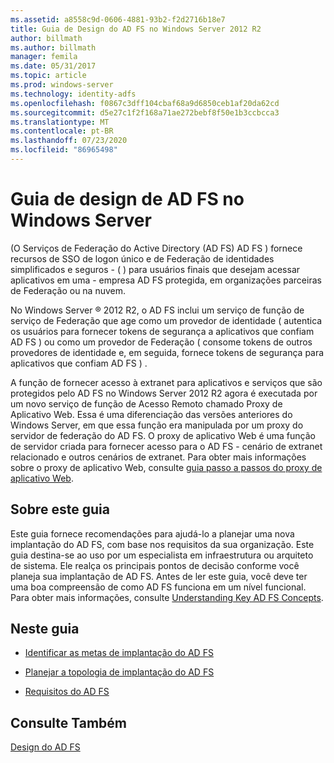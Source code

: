 ```yaml
---
ms.assetid: a8558c9d-0606-4881-93b2-f2d2716b18e7
title: Guia de Design do AD FS no Windows Server 2012 R2
author: billmath
ms.author: billmath
manager: femila
ms.date: 05/31/2017
ms.topic: article
ms.prod: windows-server
ms.technology: identity-adfs
ms.openlocfilehash: f0867c3dff104cbaf68a9d6850ceb1af20da62cd
ms.sourcegitcommit: d5e27c1f2f168a71ae272bebf8f50e1b3ccbcca3
ms.translationtype: MT
ms.contentlocale: pt-BR
ms.lasthandoff: 07/23/2020
ms.locfileid: "86965498"
---
```

# <a name="ad-fs-design-guide-in-windows-server"></a>Guia de design de AD FS no Windows Server 

\(O Serviços de Federação do Active Directory (AD FS) AD FS \) fornece recursos de SSO de logon único e de Federação de identidades simplificados e seguros \- \( \) para usuários finais que desejam acessar aplicativos em uma \- empresa AD FS protegida, em organizações parceiras de Federação ou na nuvem.  
  
No Windows Server &reg; 2012 R2, o AD FS inclui um serviço de função de serviço de Federação que age como um provedor de identidade \( autentica os usuários para fornecer tokens de segurança a aplicativos que confiam AD FS \) ou como um provedor de Federação \( consome tokens de outros provedores de identidade e, em seguida, fornece tokens de segurança para aplicativos que confiam AD FS \) .  
  
A função de fornecer acesso à extranet para aplicativos e serviços que são protegidos pelo AD FS no Windows Server 2012 R2 agora é executada por um novo serviço de função de Acesso Remoto chamado Proxy de Aplicativo Web. Essa é uma diferenciação das versões anteriores do Windows Server, em que essa função era manipulada por um proxy do servidor de federação do AD FS. O proxy de aplicativo Web é uma função de servidor criada para fornecer acesso para o AD FS \- cenário de extranet relacionado e outros cenários de extranet. Para obter mais informações sobre o proxy de aplicativo Web, consulte [guia passo a passos do proxy de aplicativo Web](/previous-versions/windows/it-pro/windows-server-2012-R2-and-2012/dn280944(v=ws.11)).  
  
## <a name="about-this-guide"></a>Sobre este guia  
Este guia fornece recomendações para ajudá-lo a planejar uma nova implantação do AD FS, com base nos requisitos da sua organização. Este guia destina-se ao uso por um especialista em infraestrutura ou arquiteto de sistema. Ele realça os principais pontos de decisão conforme você planeja sua implantação de AD FS. Antes de ler este guia, você deve ter uma boa compreensão de como AD FS funciona em um nível funcional. Para obter mais informações, consulte [Understanding Key AD FS Concepts](../../ad-fs/technical-reference/Understanding-Key-AD-FS-Concepts.md).  
  
## <a name="in-this-guide"></a>Neste guia  
  
-   [Identificar as metas de implantação do AD FS](Identify-Your-AD-FS-Deployment-Goals.md)  
  
-   [Planejar a topologia de implantação do AD FS](Plan-Your-AD-FS-Deployment-Topology.md)  
  
-   [Requisitos do AD FS](AD-FS-Requirements.md)  
  
  
## <a name="see-also"></a>Consulte Também  
[Design do AD FS](../../ad-fs/AD-FS-Design.md)  
  
